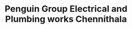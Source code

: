---
title: "Penguin Group Electrical and Plumbing works Chennithala"
url: /chennithala/penguin-group-electrical-and-plumbing-works-chennithala/
shop: electronics
---